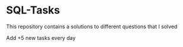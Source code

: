 # SQL-Tasks
This repository contains a solutions to different questions that I solved

Add +5 new tasks every day
